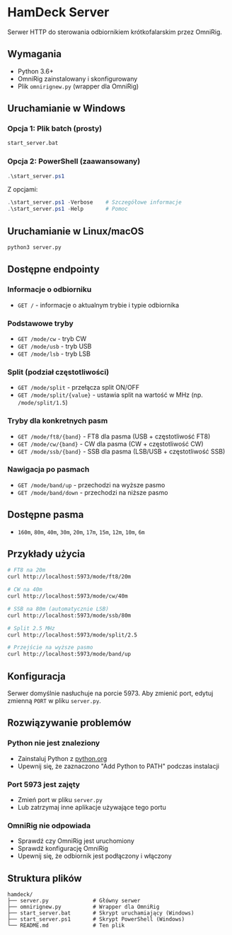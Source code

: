 # HamDeck Server

Serwer HTTP do sterowania odbiornikiem krótkofalarskim przez OmniRig.

## Wymagania

- Python 3.6+
- OmniRig zainstalowany i skonfigurowany
- Plik `omnirignew.py` (wrapper dla OmniRig)

## Uruchamianie w Windows

### Opcja 1: Plik batch (prosty)
```cmd
start_server.bat
```

### Opcja 2: PowerShell (zaawansowany)
```powershell
.\start_server.ps1
```

Z opcjami:
```powershell
.\start_server.ps1 -Verbose    # Szczegółowe informacje
.\start_server.ps1 -Help       # Pomoc
```

## Uruchamianie w Linux/macOS
```bash
python3 server.py
```

## Dostępne endpointy

### Informacje o odbiorniku
- `GET /` - informacje o aktualnym trybie i typie odbiornika

### Podstawowe tryby
- `GET /mode/cw` - tryb CW
- `GET /mode/usb` - tryb USB
- `GET /mode/lsb` - tryb LSB

### Split (podział częstotliwości)
- `GET /mode/split` - przełącza split ON/OFF
- `GET /mode/split/{value}` - ustawia split na wartość w MHz (np. `/mode/split/1.5`)

### Tryby dla konkretnych pasm
- `GET /mode/ft8/{band}` - FT8 dla pasma (USB + częstotliwość FT8)
- `GET /mode/cw/{band}` - CW dla pasma (CW + częstotliwość CW)
- `GET /mode/ssb/{band}` - SSB dla pasma (LSB/USB + częstotliwość SSB)

### Nawigacja po pasmach
- `GET /mode/band/up` - przechodzi na wyższe pasmo
- `GET /mode/band/down` - przechodzi na niższe pasmo

## Dostępne pasma
- `160m`, `80m`, `40m`, `30m`, `20m`, `17m`, `15m`, `12m`, `10m`, `6m`

## Przykłady użycia

```bash
# FT8 na 20m
curl http://localhost:5973/mode/ft8/20m

# CW na 40m
curl http://localhost:5973/mode/cw/40m

# SSB na 80m (automatycznie LSB)
curl http://localhost:5973/mode/ssb/80m

# Split 2.5 MHz
curl http://localhost:5973/mode/split/2.5

# Przejście na wyższe pasmo
curl http://localhost:5973/mode/band/up
```

## Konfiguracja

Serwer domyślnie nasłuchuje na porcie 5973. Aby zmienić port, edytuj zmienną `PORT` w pliku `server.py`.

## Rozwiązywanie problemów

### Python nie jest znaleziony
- Zainstaluj Python z [python.org](https://www.python.org/downloads/)
- Upewnij się, że zaznaczono "Add Python to PATH" podczas instalacji

### Port 5973 jest zajęty
- Zmień port w pliku `server.py`
- Lub zatrzymaj inne aplikacje używające tego portu

### OmniRig nie odpowiada
- Sprawdź czy OmniRig jest uruchomiony
- Sprawdź konfigurację OmniRig
- Upewnij się, że odbiornik jest podłączony i włączony

## Struktura plików

```
hamdeck/
├── server.py              # Główny serwer
├── omnirignew.py          # Wrapper dla OmniRig
├── start_server.bat       # Skrypt uruchamiający (Windows)
├── start_server.ps1       # Skrypt PowerShell (Windows)
└── README.md              # Ten plik
``` 